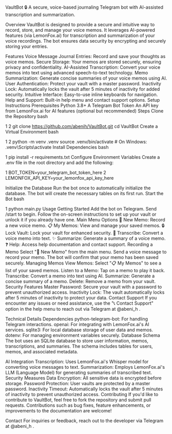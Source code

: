 VaultBot 🔒
A secure, voice-based journaling Telegram bot with AI-assisted transcription and summarization.

Overview
VaultBot is designed to provide a secure and intuitive way to record, store, and manage your voice memos. It leverages AI-powered features (via LemonFox.ai) for transcription and summarization of your voice recordings. The bot ensures data security by encrypting and securely storing your entries.

Features
Voice Message Journal Entries: Record and save your thoughts as voice memos.
Secure Storage: Your memos are stored securely, ensuring privacy and confidentiality.
AI-Assisted Transcription: Convert your voice memos into text using advanced speech-to-text technology.
Memo Summarization: Generate concise summaries of your voice memos using AI.
User Authentication: Protect your vault with a master password.
Inactivity Lock: Automatically locks the vault after 5 minutes of inactivity for added security.
Intuitive Interface: Easy-to-use inline keyboards for navigation.
Help and Support: Built-in help menu and contact support options.
Setup Instructions
Prerequisites
Python 3.8+
A Telegram Bot Token
An API key from LemonFox.ai for AI features (optional but recommended)
Steps
Clone the Repository
bash


1
2
git clone https://github.com/abenih/VaultBot.git
cd VaultBot
Create a Virtual Environment
bash


1
2
python -m venv .venv
source .venv/bin/activate  # On Windows: .venv\Scripts\activate
Install Dependencies
bash


1
pip install -r requirements.txt
Configure Environment Variables
Create a .env file in the root directory and add the following:


1 BOT_TOKEN=your_telegram_bot_token_here
2 LEMONFOX_API_KEY=your_lemonfox_api_key_here

Initialize the Database
Run the bot once to automatically initialize the database. The bot will create the necessary tables on its first run.
Start the Bot
bash


1
python main.py
Usage
Getting Started
Add the bot on Telegram.
Send /start to begin.
Follow the on-screen instructions to set up your vault or unlock it if you already have one.
Main Menu Options
🎤 New Memo: Record a new voice memo.
📋 My Memos: View and manage your saved memos.
🔒 Lock Vault: Lock your vault for enhanced security.
📝 Transcribe: Convert a voice memo into text.
✨ Summarize: Generate a summary of a voice memo.
❓ Help: Access help documentation and contact support.
Recording a Memo
Select "🎤 New Memo" from the main menu.
Send a voice message to record your memo.
The bot will confirm that your memo has been saved securely.
Managing Memos
View Memos: Select "📋 My Memos" to see a list of your saved memos.
Listen to a Memo: Tap on a memo to play it back.
Transcribe: Convert a memo into text using AI.
Summarize: Generate a concise summary of a memo.
Delete: Remove a memo from your vault.
Security Features
Master Password: Secure your vault with a password to prevent unauthorized access.
Inactivity Lock: The vault automatically locks after 5 minutes of inactivity to protect your data.
Contact Support
If you encounter any issues or need assistance, use the "📞 Contact Support" option in the help menu to reach out via Telegram at @abeni_h .

Technical Details
Dependencies
python-telegram-bot: For handling Telegram interactions.
openai: For integrating with LemonFox.ai's AI services.
sqlite3: For local database storage of user data and memos.
dotenv: For managing environment variables securely.
Database Schema
The bot uses an SQLite database to store user information, memos, transcriptions, and summaries. The schema includes tables for users, memos, and associated metadata.

AI Integration
Transcription: Uses LemonFox.ai's Whisper model for converting voice messages to text.
Summarization: Employs LemonFox.ai's LLM (Language Model) for generating summaries of transcribed text.
Security Measures
Data Encryption: All sensitive data is encrypted before storage.
Password Protection: User vaults are protected by a master password.
Inactivity Timeout: Automatically locks the vault after 5 minutes of inactivity to prevent unauthorized access.
Contributing
If you'd like to contribute to VaultBot, feel free to fork the repository and submit pull requests. Contributions such as bug fixes, feature enhancements, or improvements to the documentation are welcome!


Contact
For inquiries or feedback, reach out to the developer via Telegram at @abeni_h .

